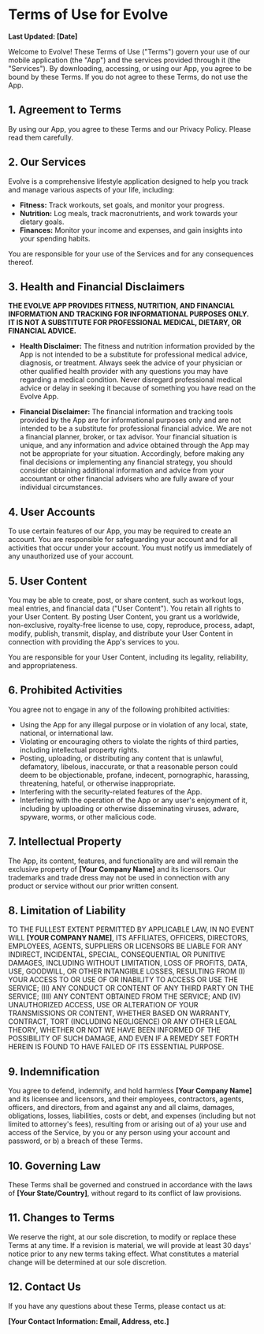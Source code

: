 # Terms of Use for Evolve

**Last Updated: [Date]**

Welcome to Evolve! These Terms of Use ("Terms") govern your use of our mobile application (the "App") and the services provided through it (the "Services"). By downloading, accessing, or using our App, you agree to be bound by these Terms. If you do not agree to these Terms, do not use the App.

## 1. Agreement to Terms

By using our App, you agree to these Terms and our Privacy Policy. Please read them carefully.

## 2. Our Services

Evolve is a comprehensive lifestyle application designed to help you track and manage various aspects of your life, including:

*   **Fitness:** Track workouts, set goals, and monitor your progress.
*   **Nutrition:** Log meals, track macronutrients, and work towards your dietary goals.
*   **Finances:** Monitor your income and expenses, and gain insights into your spending habits.

You are responsible for your use of the Services and for any consequences thereof.

## 3. Health and Financial Disclaimers

**THE EVOLVE APP PROVIDES FITNESS, NUTRITION, AND FINANCIAL INFORMATION AND TRACKING FOR INFORMATIONAL PURPOSES ONLY. IT IS NOT A SUBSTITUTE FOR PROFESSIONAL MEDICAL, DIETARY, OR FINANCIAL ADVICE.**

*   **Health Disclaimer:** The fitness and nutrition information provided by the App is not intended to be a substitute for professional medical advice, diagnosis, or treatment. Always seek the advice of your physician or other qualified health provider with any questions you may have regarding a medical condition. Never disregard professional medical advice or delay in seeking it because of something you have read on the Evolve App.

*   **Financial Disclaimer:** The financial information and tracking tools provided by the App are for informational purposes only and are not intended to be a substitute for professional financial advice. We are not a financial planner, broker, or tax advisor. Your financial situation is unique, and any information and advice obtained through the App may not be appropriate for your situation. Accordingly, before making any final decisions or implementing any financial strategy, you should consider obtaining additional information and advice from your accountant or other financial advisers who are fully aware of your individual circumstances.

## 4. User Accounts

To use certain features of our App, you may be required to create an account. You are responsible for safeguarding your account and for all activities that occur under your account. You must notify us immediately of any unauthorized use of your account.

## 5. User Content

You may be able to create, post, or share content, such as workout logs, meal entries, and financial data ("User Content"). You retain all rights to your User Content. By posting User Content, you grant us a worldwide, non-exclusive, royalty-free license to use, copy, reproduce, process, adapt, modify, publish, transmit, display, and distribute your User Content in connection with providing the App's services to you.

You are responsible for your User Content, including its legality, reliability, and appropriateness.

## 6. Prohibited Activities

You agree not to engage in any of the following prohibited activities:

*   Using the App for any illegal purpose or in violation of any local, state, national, or international law.
*   Violating or encouraging others to violate the rights of third parties, including intellectual property rights.
*   Posting, uploading, or distributing any content that is unlawful, defamatory, libelous, inaccurate, or that a reasonable person could deem to be objectionable, profane, indecent, pornographic, harassing, threatening, hateful, or otherwise inappropriate.
*   Interfering with the security-related features of the App.
*   Interfering with the operation of the App or any user's enjoyment of it, including by uploading or otherwise disseminating viruses, adware, spyware, worms, or other malicious code.

## 7. Intellectual Property

The App, its content, features, and functionality are and will remain the exclusive property of **[Your Company Name]** and its licensors. Our trademarks and trade dress may not be used in connection with any product or service without our prior written consent.

## 8. Limitation of Liability

TO THE FULLEST EXTENT PERMITTED BY APPLICABLE LAW, IN NO EVENT WILL **[YOUR COMPANY NAME]**, ITS AFFILIATES, OFFICERS, DIRECTORS, EMPLOYEES, AGENTS, SUPPLIERS OR LICENSORS BE LIABLE FOR ANY INDIRECT, INCIDENTAL, SPECIAL, CONSEQUENTIAL OR PUNITIVE DAMAGES, INCLUDING WITHOUT LIMITATION, LOSS OF PROFITS, DATA, USE, GOODWILL, OR OTHER INTANGIBLE LOSSES, RESULTING FROM (I) YOUR ACCESS TO OR USE OF OR INABILITY TO ACCESS OR USE THE SERVICE; (II) ANY CONDUCT OR CONTENT OF ANY THIRD PARTY ON THE SERVICE; (III) ANY CONTENT OBTAINED FROM THE SERVICE; AND (IV) UNAUTHORIZED ACCESS, USE OR ALTERATION OF YOUR TRANSMISSIONS OR CONTENT, WHETHER BASED ON WARRANTY, CONTRACT, TORT (INCLUDING NEGLIGENCE) OR ANY OTHER LEGAL THEORY, WHETHER OR NOT WE HAVE BEEN INFORMED OF THE POSSIBILITY OF SUCH DAMAGE, AND EVEN IF A REMEDY SET FORTH HEREIN IS FOUND TO HAVE FAILED OF ITS ESSENTIAL PURPOSE.

## 9. Indemnification

You agree to defend, indemnify, and hold harmless **[Your Company Name]** and its licensee and licensors, and their employees, contractors, agents, officers, and directors, from and against any and all claims, damages, obligations, losses, liabilities, costs or debt, and expenses (including but not limited to attorney's fees), resulting from or arising out of a) your use and access of the Service, by you or any person using your account and password, or b) a breach of these Terms.

## 10. Governing Law

These Terms shall be governed and construed in accordance with the laws of **[Your State/Country]**, without regard to its conflict of law provisions.

## 11. Changes to Terms

We reserve the right, at our sole discretion, to modify or replace these Terms at any time. If a revision is material, we will provide at least 30 days' notice prior to any new terms taking effect. What constitutes a material change will be determined at our sole discretion.

## 12. Contact Us

If you have any questions about these Terms, please contact us at:

**[Your Contact Information: Email, Address, etc.]** 